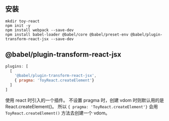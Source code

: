 ## 安装
```
mkdir toy-react 
npm init -y
npm install webpack --save-dev
npm install babel-loader @babel/core @babel/preset-env @babel/plugin-transform-react-jsx --save-dev
```


## @babel/plugin-transform-react-jsx

```js
plugins: [
  [
    '@babel/plugin-transform-react-jsx',
    { pragma: 'ToyReact.createElement'}
  ]
]
```

使用 react 时引入的一个插件。
不设置 pragma 时，创建 vdom 时则默认用的是 React.createElement()。
所以 `{ pragma: 'ToyReact.createElement'}` 会用 `ToyReact.createElement()` 方法去创建一个 vdom。
